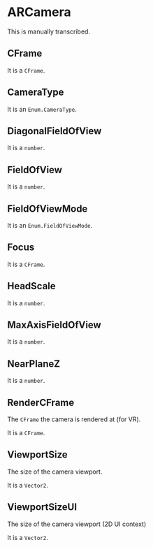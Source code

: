 # ARCamera

This is manually transcribed.

## CFrame

It is a <code>CFrame</code>.

## CameraType

It is an <code>Enum.CameraType</code>.

## DiagonalFieldOfView

It is a <code>number</code>.

## FieldOfView

It is a <code>number</code>.

## FieldOfViewMode

It is an <code>Enum.FieldOfViewMode</code>.

## Focus

It is a <code>CFrame</code>.

## HeadScale

It is a <code>number</code>.

## MaxAxisFieldOfView

It is a <code>number</code>.

## NearPlaneZ

It is a <code>number</code>.

## RenderCFrame

The <code>CFrame</code> the camera is rendered at (for VR).

It is a <code>CFrame</code>.

## ViewportSize

The size of the camera viewport.

It is a <code>Vector2</code>.

## ViewportSizeUI

The size of the camera viewport (2D UI context)

It is a <code>Vector2</code>.
